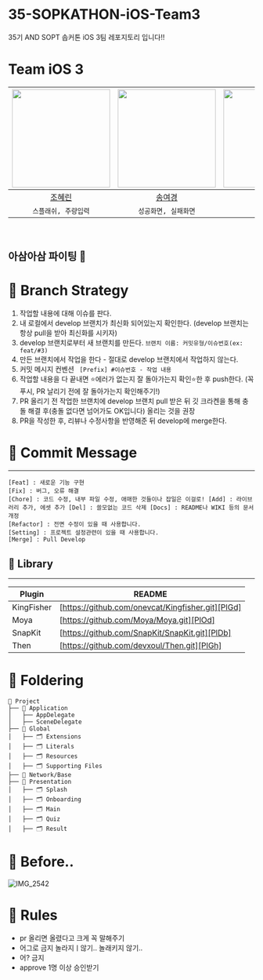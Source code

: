 # 35-SOPKATHON-iOS-Team3
35기 AND SOPT 솝커톤 iOS 3팀 레포지토리 입니다!!

# Team iOS 3

<div align=center>
  
<img width="200px" src="https://github.com/Johyerin.png"/> | <img width="200px" src="https://github.com/0gonge.png"/> | <img width="200px" src="https://github.com/ChoiAnYong.png"/> | <img width="200px" src = "https://github.com/yurim830.png"/> | 
|:-----:|:-----:|:-----:|:-----:|
|[조혜린](https://github.com/Johyerin)|[송여경](https://github.com/0gonge)|[최안용](https://github.com/ChoiAnYong)|[김유림](https://github.com/yurim830)
| `스플래쉬, 주량입력` | `성공화면, 실패화면` | `퀴즈 페이지` |  `메인 페이지` |

</div>
<br>

## 아삼아삼 파이팅 🤪

# 🍺 Branch Strategy 

1. 작업할 내용에 대해 이슈를 판다.
2. 내 로컬에서 develop 브랜치가 최신화 되어있는지 확인한다. (develop 브랜치는 항상 pull을 받아 최신화를 시키자)
3. develop 브랜치로부터 새 브랜치를 만든다. 
``` 브랜치 이름: 커밋유형/이슈번호(ex: feat/#3) ```
4. 만든 브랜치에서 작업을 한다 - 절대로 develop 브랜치에서 작업하지 않는다.
5.  커밋 메시지 컨벤션 ```  [Prefix] #이슈번호 - 작업 내용 ```
6.  작업할 내용을 다 끝내면 ⭐️에러가 없는지 잘 돌아가는지 확인⭐️한 후 push한다. (꼭 푸시, PR 날리기 전에 잘 돌아가는지 확인해주기!)
7.  PR 올리기 전 작업한 브랜치에 develop 브랜치 pull 받은 뒤 깃 크라켄을 통해 충돌 해결 후(충돌 없다면 넘어가도 OK입니다) 올리는 것을 권장
8.  PR을 작성한 후, 리뷰나 수정사항을 반영해준 뒤 develop에 merge한다.

# 🍺 Commit Message
---
``` 
[Feat] : 새로운 기능 구현
[Fix] : 버그, 오류 해결
[Chore] : 코드 수정, 내부 파일 수정, 애매한 것들이나 잡일은 이걸로! [Add] : 라이브러리 추가, 에셋 추가 [Del] : 쓸모없는 코드 삭제 [Docs] : README나 WIKI 등의 문서 개정
[Refactor] : 전면 수정이 있을 때 사용합니다.
[Setting] : 프로젝트 설정관련이 있을 때 사용합니다.
[Merge] : Pull Develop
```

## 🍺 Library
---

| Plugin | README |
| ------ | ------ |
| KingFisher | [https://github.com/onevcat/Kingfisher.git][PlGd] |
| Moya | [https://github.com/Moya/Moya.git][PlOd] |
| SnapKit | [https://github.com/SnapKit/SnapKit.git][PlDb] |
| Then | [https://github.com/devxoul/Then.git][PlGh] |

# 🍺 Foldering
```
📁 Project
├── 📁 Application
│   ├── AppDelegate
│   ├── SceneDelegate
├── 📁 Global
│   ├── 🗂️ Extensions
│   ├── 🗂️ Literals
│   ├── 🗂️ Resources
│   ├── 🗂️ Supporting Files
├── 📁 Network/Base
├── 📁 Presentation
│   ├── 🗂️ Splash
│   ├── 🗂️ Onboarding
│   ├── 🗂️ Main
│   ├── 🗂️ Quiz
│   ├── 🗂️ Result

```

# 🤪 Before..
![IMG_2542](https://github.com/user-attachments/assets/5c8b7c33-bcc7-40ce-a889-8a837a23cbc2)


#  🍺 Rules
- pr 올리면 올렸다고 크게 꼭 말해주기
- 어그로 금지 놀라지ㅣ않기.. 놀래키지 않기..
- 어? 금지
- approve 1명 이상 승인받기

